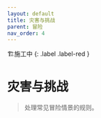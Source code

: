 ```yaml
---
layout: default
title: 灾害与挑战
parent: 冒险
nav_order: 4
---
```


🏗️施工中
{: .label .label-red }

# 灾害与挑战

> 处理常见冒险情景的规则。
